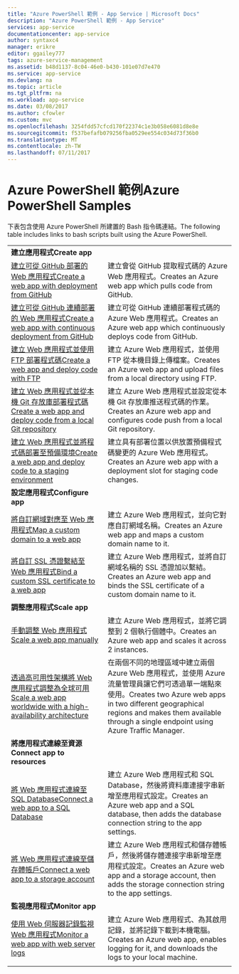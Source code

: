 ```yaml
---
title: "Azure PowerShell 範例 - App Service | Microsoft Docs"
description: "Azure PowerShell 範例 - App Service"
services: app-service
documentationcenter: app-service
author: syntaxc4
manager: erikre
editor: ggailey777
tags: azure-service-management
ms.assetid: b48d1137-8c04-46e0-b430-101e07d7e470
ms.service: app-service
ms.devlang: na
ms.topic: article
ms.tgt_pltfrm: na
ms.workload: app-service
ms.date: 03/08/2017
ms.author: cfowler
ms.custom: mvc
ms.openlocfilehash: 3254fdd57cfcd170f22374c1e3b058e6081d8e8e
ms.sourcegitcommit: f537befafb079256fba0529ee554c034d73f36b0
ms.translationtype: MT
ms.contentlocale: zh-TW
ms.lasthandoff: 07/11/2017
---
```

# <a name="azure-powershell-samples"></a><span data-ttu-id="a7350-103">Azure PowerShell 範例</span><span class="sxs-lookup"><span data-stu-id="a7350-103">Azure PowerShell Samples</span></span>

<span data-ttu-id="a7350-104">下表包含使用 Azure PowerShell 所建置的 Bash 指令碼連結。</span><span class="sxs-lookup"><span data-stu-id="a7350-104">The following table includes links to bash scripts built using the Azure PowerShell.</span></span>

| | |
|-|-|
|<span data-ttu-id="a7350-105">**建立應用程式**</span><span class="sxs-lookup"><span data-stu-id="a7350-105">**Create app**</span></span>||
| [<span data-ttu-id="a7350-106">建立可從 GitHub 部署的 Web 應用程式</span><span class="sxs-lookup"><span data-stu-id="a7350-106">Create a web app with deployment from GitHub</span></span>](./scripts/app-service-powershell-deploy-github.md?toc=%2fpowershell%2fmodule%2ftoc.json)| <span data-ttu-id="a7350-107">建立會從 GitHub 提取程式碼的 Azure Web 應用程式。</span><span class="sxs-lookup"><span data-stu-id="a7350-107">Creates an Azure web app which pulls code from GitHub.</span></span> |
| [<span data-ttu-id="a7350-108">建立可從 GitHub 連續部署的 Web 應用程式</span><span class="sxs-lookup"><span data-stu-id="a7350-108">Create a web app with continuous deployment from GitHub</span></span>](./scripts/app-service-powershell-continuous-deployment-github.md?toc=%2fpowershell%2fmodule%2ftoc.json)| <span data-ttu-id="a7350-109">建立可從 GitHub 連續部署程式碼的 Azure Web 應用程式。</span><span class="sxs-lookup"><span data-stu-id="a7350-109">Creates an Azure web app which continuously deploys code from GitHub.</span></span> |
| [<span data-ttu-id="a7350-110">建立 Web 應用程式並使用 FTP 部署程式碼</span><span class="sxs-lookup"><span data-stu-id="a7350-110">Create a web app and deploy code with FTP</span></span>](./scripts/app-service-powershell-deploy-ftp.md?toc=%2fpowershell%2fmodule%2ftoc.json) | <span data-ttu-id="a7350-111">建立 Azure Web 應用程式，並使用 FTP 從本機目錄上傳檔案。</span><span class="sxs-lookup"><span data-stu-id="a7350-111">Creates an Azure web app and upload files from a local directory using FTP.</span></span> |
| [<span data-ttu-id="a7350-112">建立 Web 應用程式並從本機 Git 存放庫部署程式碼</span><span class="sxs-lookup"><span data-stu-id="a7350-112">Create a web app and deploy code from a local Git repository</span></span>](./scripts/app-service-powershell-deploy-local-git.md?toc=%2fpowershell%2fmodule%2ftoc.json) | <span data-ttu-id="a7350-113">建立 Azure Web 應用程式並設定從本機 Git 存放庫推送程式碼的作業。</span><span class="sxs-lookup"><span data-stu-id="a7350-113">Creates an Azure web app and configures code push from a local Git repository.</span></span> |
| [<span data-ttu-id="a7350-114">建立 Web 應用程式並將程式碼部署至預備環境</span><span class="sxs-lookup"><span data-stu-id="a7350-114">Create a web app and deploy code to a staging environment</span></span>](./scripts/app-service-powershell-deploy-staging-environment.md?toc=%2fpowershell%2fmodule%2ftoc.json) | <span data-ttu-id="a7350-115">建立具有部署位置以供放置預備程式碼變更的 Azure Web 應用程式。</span><span class="sxs-lookup"><span data-stu-id="a7350-115">Creates an Azure web app with a deployment slot for staging code changes.</span></span> |
|<span data-ttu-id="a7350-116">**設定應用程式**</span><span class="sxs-lookup"><span data-stu-id="a7350-116">**Configure app**</span></span>||
| [<span data-ttu-id="a7350-117">將自訂網域對應至 Web 應用程式</span><span class="sxs-lookup"><span data-stu-id="a7350-117">Map a custom domain to a web app</span></span>](./scripts/app-service-powershell-configure-custom-domain.md?toc=%2fpowershell%2fmodule%2ftoc.json)| <span data-ttu-id="a7350-118">建立 Azure Web 應用程式，並向它對應自訂網域名稱。</span><span class="sxs-lookup"><span data-stu-id="a7350-118">Creates an Azure web app and maps a custom domain name to it.</span></span> |
| [<span data-ttu-id="a7350-119">將自訂 SSL 憑證繫結至 Web 應用程式</span><span class="sxs-lookup"><span data-stu-id="a7350-119">Bind a custom SSL certificate to a web app</span></span>](./scripts/app-service-powershell-configure-ssl-certificate.md?toc=%2fpowershell%2fmodule%2ftoc.json)| <span data-ttu-id="a7350-120">建立 Azure Web 應用程式，並將自訂網域名稱的 SSL 憑證加以繫結。</span><span class="sxs-lookup"><span data-stu-id="a7350-120">Creates an Azure web app and binds the SSL certificate of a custom domain name to it.</span></span> |
|<span data-ttu-id="a7350-121">**調整應用程式**</span><span class="sxs-lookup"><span data-stu-id="a7350-121">**Scale app**</span></span>||
| [<span data-ttu-id="a7350-122">手動調整 Web 應用程式</span><span class="sxs-lookup"><span data-stu-id="a7350-122">Scale a web app manually</span></span>](./scripts/app-service-powershell-scale-manual.md?toc=%2fpowershell%2fmodule%2ftoc.json) | <span data-ttu-id="a7350-123">建立 Azure Web 應用程式，並將它調整到 2 個執行個體中。</span><span class="sxs-lookup"><span data-stu-id="a7350-123">Creates an Azure web app and scales it across 2 instances.</span></span> |
| [<span data-ttu-id="a7350-124">透過高可用性架構將 Web 應用程式調整為全球可用</span><span class="sxs-lookup"><span data-stu-id="a7350-124">Scale a web app worldwide with a high-availability architecture</span></span>](./scripts/app-service-powershell-scale-high-availability.md?toc=%2fpowershell%2fmodule%2ftoc.json) | <span data-ttu-id="a7350-125">在兩個不同的地理區域中建立兩個 Azure Web 應用程式，並使用 Azure 流量管理員讓它們可透過單一端點來使用。</span><span class="sxs-lookup"><span data-stu-id="a7350-125">Creates two Azure web apps in two different geographical regions and makes them available through a single endpoint using Azure Traffic Manager.</span></span> |
|<span data-ttu-id="a7350-126">**將應用程式連線至資源**</span><span class="sxs-lookup"><span data-stu-id="a7350-126">**Connect app to resources**</span></span>||
| [<span data-ttu-id="a7350-127">將 Web 應用程式連線至 SQL Database</span><span class="sxs-lookup"><span data-stu-id="a7350-127">Connect a web app to a SQL Database</span></span>](./scripts/app-service-powershell-connect-to-sql.md?toc=%2fpowershell%2fmodule%2ftoc.json)| <span data-ttu-id="a7350-128">建立 Azure Web 應用程式和 SQL Database，然後將資料庫連接字串新增至應用程式設定。</span><span class="sxs-lookup"><span data-stu-id="a7350-128">Creates an Azure web app and a SQL database, then adds the database connection string to the app settings.</span></span> |
| [<span data-ttu-id="a7350-129">將 Web 應用程式連線至儲存體帳戶</span><span class="sxs-lookup"><span data-stu-id="a7350-129">Connect a web app to a storage account</span></span>](./scripts/app-service-powershell-connect-to-storage.md?toc=%2fpowershell%2fmodule%2ftoc.json)| <span data-ttu-id="a7350-130">建立 Azure Web 應用程式和儲存體帳戶，然後將儲存體連接字串新增至應用程式設定。</span><span class="sxs-lookup"><span data-stu-id="a7350-130">Creates an Azure web app and a storage account, then adds the storage connection string to the app settings.</span></span> |
|<span data-ttu-id="a7350-131">**監視應用程式**</span><span class="sxs-lookup"><span data-stu-id="a7350-131">**Monitor app**</span></span>||
| [<span data-ttu-id="a7350-132">使用 Web 伺服器記錄監視 Web 應用程式</span><span class="sxs-lookup"><span data-stu-id="a7350-132">Monitor a web app with web server logs</span></span>](./scripts/app-service-powershell-monitor.md?toc=%2fpowershell%2fmodule%2ftoc.json) | <span data-ttu-id="a7350-133">建立 Azure Web 應用程式、為其啟用記錄，並將記錄下載到本機電腦。</span><span class="sxs-lookup"><span data-stu-id="a7350-133">Creates an Azure web app, enables logging for it, and downloads the logs to your local machine.</span></span> |
| | |
